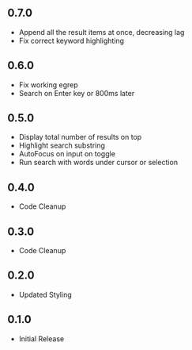 ## 0.7.0
* Append all the result items at once, decreasing lag
* Fix correct keyword highlighting
## 0.6.0
* Fix working egrep
* Search on Enter key or 800ms later
## 0.5.0
* Display total number of results on top
* Highlight search substring
* AutoFocus on input on toggle
* Run search with words under cursor or selection 
## 0.4.0
* Code Cleanup
## 0.3.0
* Code Cleanup
## 0.2.0
* Updated Styling
## 0.1.0
* Initial Release
